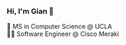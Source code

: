 ### Hi, I'm Gian 👋

🚀   MS in Computer Science @ UCLA <br>
👨‍💻   Software Engineer @ Cisco Meraki <br>
